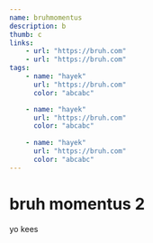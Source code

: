 ```yaml
---
name: bruhmomentus
description: b
thumb: c
links: 
    - url: "https://bruh.com"
    - url: "https://bruh.com"
tags:
    - name: "hayek"
      url: "https://bruh.com"
      color: "abcabc"

    - name: "hayek"
      url: "https://bruh.com"
      color: "abcabc"
    
    - name: "hayek"
      url: "https://bruh.com"
      color: "abcabc"
---
```

# bruh momentus 2
yo kees